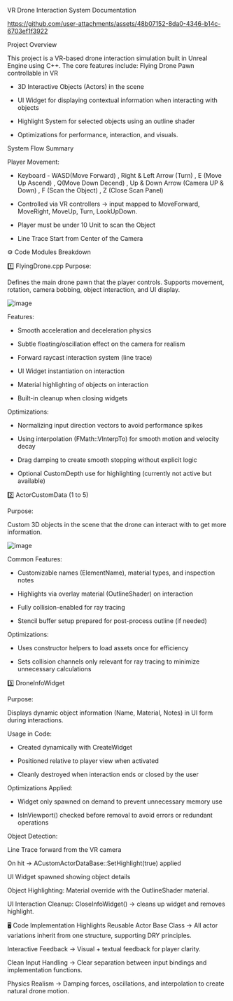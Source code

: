 VR Drone Interaction System Documentation



https://github.com/user-attachments/assets/48b07152-8da0-4346-b14c-6703ef1f3922



Project Overview

This project is a VR-based drone interaction simulation built in Unreal Engine using C++. The core features include:
Flying Drone Pawn controllable in VR


+ 3D Interactive Objects (Actors) in the scene


+ UI Widget for displaying contextual information when interacting with objects


+ Highlight System for selected objects using an outline shader


+ Optimizations for performance, interaction, and visuals.

System Flow Summary

Player Movement:

+ Keyboard - WASD(Move Forward) , Right & Left Arrow (Turn) , E (Move Up Ascend) , Q(Move Down Decend) ,  Up & Down Arrow (Camera UP & Down) ,  F (Scan the Object) , Z (Close Scan Panel)

+  Controlled via VR controllers → input mapped to MoveForward, MoveRight, MoveUp, Turn, LookUpDown.

+  Player must be under 10 Unit to scan the Object 

+  Line Trace Start from Center of the Camera

⚙️ Code Modules Breakdown

1️⃣ FlyingDrone.cpp
Purpose:

 Defines the main drone pawn that the player controls. Supports movement, rotation, camera bobbing, object interaction, and UI display.

![image](https://github.com/user-attachments/assets/5ca1c2c6-51ca-459c-af94-d8a29e866e11)

Features:

+ Smooth acceleration and deceleration physics


+ Subtle floating/oscillation effect on the camera for realism


+ Forward raycast interaction system (line trace)


+ UI Widget instantiation on interaction


+ Material highlighting of objects on interaction


+ Built-in cleanup when closing widgets


Optimizations:

+ Normalizing input direction vectors to avoid performance spikes


+ Using interpolation (FMath::VInterpTo) for smooth motion and velocity decay


+ Drag damping to create smooth stopping without explicit logic


+ Optional CustomDepth use for highlighting (currently not active but available)



2️⃣ ActorCustomData (1 to 5)

Purpose:

 Custom 3D objects in the scene that the drone can interact with to get more information.

![image](https://github.com/user-attachments/assets/e066d67b-9ca1-4dc0-9450-0226e87663d9)


Common Features:

+ Customizable names (ElementName), material types, and inspection notes


+ Highlights via overlay material (OutlineShader) on interaction


+ Fully collision-enabled for ray tracing


+ Stencil buffer setup prepared for post-process outline (if needed)


Optimizations:

+ Uses constructor helpers to load assets once for efficiency


+ Sets collision channels only relevant for ray tracing to minimize unnecessary calculations




3️⃣ DroneInfoWidget

Purpose:

 Displays dynamic object information (Name, Material, Notes) in UI form during interactions.

Usage in Code:

+ Created dynamically with CreateWidget


+ Positioned relative to player view when activated


+ Cleanly destroyed when interaction ends or closed by the user


Optimizations Applied:

+ Widget only spawned on demand to prevent unnecessary memory use


+ IsInViewport() checked before removal to avoid errors or redundant operations



Object Detection:


Line Trace forward from the VR camera


On hit → ACustomActorDataBase::SetHighlight(true) applied


UI Widget spawned showing object details


Object Highlighting:
 Material override with the OutlineShader material.


UI Interaction Cleanup:
 CloseInfoWidget() → cleans up widget and removes highlight.




🖥️ Code Implementation Highlights
Reusable Actor Base Class → All actor variations inherit from one structure, supporting DRY principles.


Interactive Feedback → Visual + textual feedback for player clarity.


Clean Input Handling → Clear separation between input bindings and implementation functions.


Physics Realism → Damping forces, oscillations, and interpolation to create natural drone motion.



